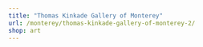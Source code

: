 ```yaml
---
title: "Thomas Kinkade Gallery of Monterey"
url: /monterey/thomas-kinkade-gallery-of-monterey-2/
shop: art
---
```


